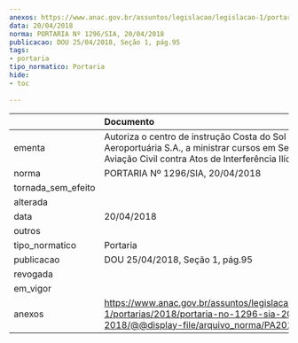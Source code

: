 ```yaml
---
anexos: https://www.anac.gov.br/assuntos/legislacao/legislacao-1/portarias/2018/portaria-no-1296-sia-20-04-2018/@@display-file/arquivo_norma/PA2018-1296.pdf
data: 20/04/2018
norma: PORTARIA Nº 1296/SIA, 20/04/2018
publicacao: DOU 25/04/2018, Seção 1, pág.95
tags:
- portaria
tipo_normatico: Portaria
hide: 
- toc 
 
---
```


|                    | Documento                                                                                                                                                                |
|:-------------------|:-------------------------------------------------------------------------------------------------------------------------------------------------------------------------|
| ementa             | Autoriza o centro de instrução Costa do Sol Operadora Aeroportuária S.A., a ministrar cursos em Segurança da Aviação Civil contra Atos de Interferência Ilícita (AVSEC). |
| norma              | PORTARIA Nº 1296/SIA, 20/04/2018                                                                                                                                         |
| tornada_sem_efeito |                                                                                                                                                                          |
| alterada           |                                                                                                                                                                          |
| data               | 20/04/2018                                                                                                                                                               |
| outros             |                                                                                                                                                                          |
| tipo_normatico     | Portaria                                                                                                                                                                 |
| publicacao         | DOU 25/04/2018, Seção 1, pág.95                                                                                                                                          |
| revogada           |                                                                                                                                                                          |
| em_vigor           |                                                                                                                                                                          |
| anexos             | https://www.anac.gov.br/assuntos/legislacao/legislacao-1/portarias/2018/portaria-no-1296-sia-20-04-2018/@@display-file/arquivo_norma/PA2018-1296.pdf                     |